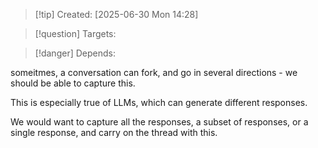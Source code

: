 
>[!tip] Created: [2025-06-30 Mon 14:28]

>[!question] Targets: 

>[!danger] Depends: 

someitmes, a conversation can fork, and go in several directions - we should be able to capture this.

This is especially true of LLMs, which can generate different responses.

We would want to capture all the responses, a subset of responses, or a single response, and carry on the thread with this.